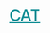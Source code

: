 <!DOCTYPE html>
<!DOCTYPE html>
<html lang="en">
<head>
    <meta charset="UTF-8">
    <meta http-equiv="X-UA-Compatible" content="IE=edge">
    <meta name="viewport" content="width=device-width, initial-scale=1.0">
    <title>Document</title>
    <style> h1 {
        color: #0f8d94;
        font-weight: 500;
        font-style: initial;
        text-decoration: wavy;
    }
    .box {
        width: 100px;
        height: 100px;
        background-color: #c04782;
        background-size: contain;
        background-repeat:no-repeat;
        background-position: center;
        background-image: url(http://gg.gg/13ntmu);
    }
     </style>

</head>
<body>
    <h1><u>CAT</u></h1>
</body>
</html>

